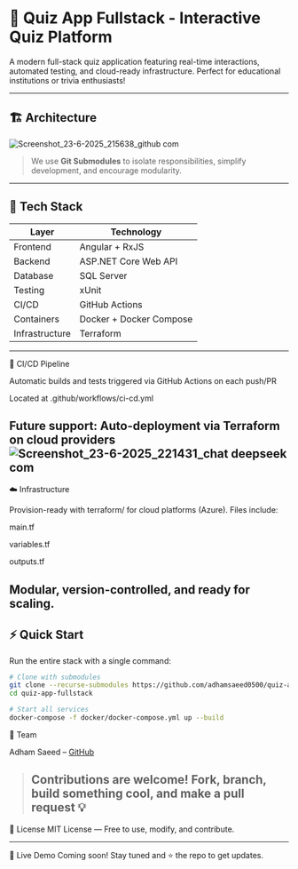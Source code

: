 # 🚀 Quiz App Fullstack - Interactive Quiz Platform
A modern full-stack quiz application featuring real-time interactions, automated testing, and cloud-ready infrastructure. Perfect for educational institutions or trivia enthusiasts!

---
## 🏗️ Architecture
![Screenshot_23-6-2025_215638_github com](https://github.com/user-attachments/assets/19ecda96-1255-43b1-9bbe-50d5e45bb902)
> We use **Git Submodules** to isolate responsibilities, simplify development, and encourage modularity.
---
## 🧰 Tech Stack

| Layer         | Technology                       |
|---------------|----------------------------------|
| Frontend      | Angular + RxJS                   |
| Backend       | ASP.NET Core Web API             |
| Database      | SQL Server                       |
| Testing       | xUnit                            |
| CI/CD         | GitHub Actions                   |
| Containers    | Docker + Docker Compose          |
| Infrastructure| Terraform 

---
🔁 CI/CD Pipeline

Automatic builds and tests triggered via GitHub Actions on each push/PR

Located at .github/workflows/ci-cd.yml

Future support: Auto-deployment via Terraform on cloud providers
![Screenshot_23-6-2025_221431_chat deepseek com](https://github.com/user-attachments/assets/d9a85a70-929a-44d4-949c-dc11b7503761)
---
☁️ Infrastructure

Provision-ready with terraform/ for cloud platforms (Azure). Files include:

main.tf

variables.tf

outputs.tf

Modular, version-controlled, and ready for scaling.
---
## ⚡ Quick Start

Run the entire stack with a single command:

```bash
# Clone with submodules
git clone --recurse-submodules https://github.com/adhamsaeed0500/quiz-app-fullstack.git
cd quiz-app-fullstack

# Start all services
docker-compose -f docker/docker-compose.yml up --build
```
👥 Team

Adham Saeed – [GitHub](https://github.com/adhamsaeed0500)

> Contributions are welcome! Fork, branch, build something cool, and make a pull request 💡
> ---

📄 License
MIT License — Free to use, modify, and contribute.

---

🌟 Live Demo
Coming soon! Stay tuned and ⭐ the repo to get updates.




